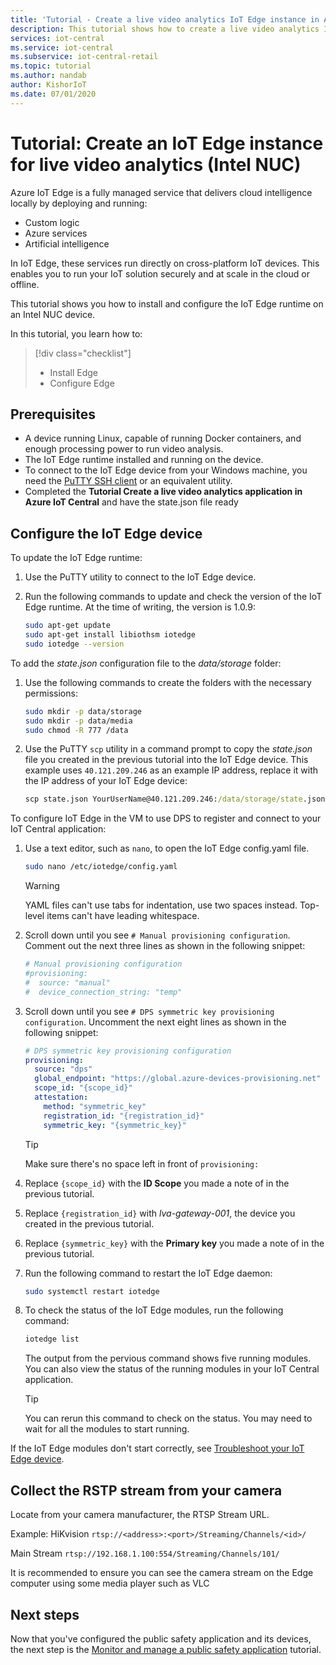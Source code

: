 ```yaml
---
title: 'Tutorial - Create a live video analytics IoT Edge instance in Azure IoT Central (Intel NUC)'
description: This tutorial shows how to create a live video analytics IoT Edge instance to use with the public safety application template.
services: iot-central
ms.service: iot-central
ms.subservice: iot-central-retail
ms.topic: tutorial
ms.author: nandab
author: KishorIoT
ms.date: 07/01/2020
---
```

# Tutorial: Create an IoT Edge instance for live video analytics (Intel NUC)

Azure IoT Edge is a fully managed service that delivers cloud intelligence locally by deploying and running:

* Custom logic
* Azure services
* Artificial intelligence

In IoT Edge, these services run directly on cross-platform IoT devices. This enables you to run your IoT solution securely and at scale in the cloud or offline.

This tutorial shows you how to install and configure the IoT Edge runtime on an Intel NUC device.

In this tutorial, you learn how to:
> [!div class="checklist"]
> * Install Edge
> * Configure Edge

## Prerequisites

* A device running Linux, capable of running Docker containers, and enough processing power to run video analysis.
* The IoT Edge runtime installed and running on the device.
* To connect to the IoT Edge device from your Windows machine, you need the [PuTTY SSH client](https://www.chiark.greenend.org.uk/~sgtatham/putty/latest.html) or an equivalent utility.
* Completed the **Tutorial Create a live video analytics application in Azure IoT Central** and have the state.json file ready

## Configure the IoT Edge device

To update the IoT Edge runtime:

1. Use the PuTTY utility to connect to the IoT Edge device.

1. Run the following commands to update and check the version of the IoT Edge runtime. At the time of writing, the version is 1.0.9:

    ```bash
    sudo apt-get update
    sudo apt-get install libiothsm iotedge
    sudo iotedge --version
    ```

To add the *state.json* configuration file to the *data/storage* folder:

1. Use the following commands to create the folders with the necessary permissions:

    ```bash
    sudo mkdir -p data/storage
    sudo mkdir -p data/media
    sudo chmod -R 777 /data
    ```

1. Use the PuTTY `scp` utility in a command prompt to copy the *state.json* file you created in the previous tutorial into the IoT Edge device. This example uses `40.121.209.246` as an example IP address, replace it with the IP address of your IoT Edge device:

    ```cmd
    scp state.json YourUserName@40.121.209.246:/data/storage/state.json`
    ```

To configure IoT Edge in the VM to use DPS to register and connect to your IoT Central application:

1. Use a text editor, such as `nano`, to open the IoT Edge config.yaml file.

    ```bash
    sudo nano /etc/iotedge/config.yaml
    ```

    > [!WARNING]
    > YAML files can't use tabs for indentation, use two spaces instead. Top-level items can't have leading whitespace.

1. Scroll down until you see `# Manual provisioning configuration`. Comment out the next three lines as shown in the following snippet:

    ```yaml
    # Manual provisioning configuration
    #provisioning:
    #  source: "manual"
    #  device_connection_string: "temp"
    ```

1. Scroll down until you see `# DPS symmetric key provisioning configuration`. Uncomment the next eight lines as shown in the following snippet:

    ```yaml
    # DPS symmetric key provisioning configuration
    provisioning:
      source: "dps"
      global_endpoint: "https://global.azure-devices-provisioning.net"
      scope_id: "{scope_id}"
      attestation:
        method: "symmetric_key"
        registration_id: "{registration_id}"
        symmetric_key: "{symmetric_key}"
    ```

    > [!TIP]
    > Make sure there's no space left in front of `provisioning:`

1. Replace `{scope_id}` with the **ID Scope** you made a note of in the previous tutorial.

1. Replace `{registration_id}` with *lva-gateway-001*, the device you created in the previous tutorial.

1. Replace `{symmetric_key}` with the **Primary key** you made a note of in the previous tutorial.

1. Run the following command to restart the IoT Edge daemon:

    ```bash
    sudo systemctl restart iotedge
    ```

1. To check the status of the IoT Edge modules, run the following command:

    ```bash
    iotedge list
    ```

    The output from the pervious command shows five running modules. You can also view the status of the running modules in your IoT Central application.

    > [!TIP]
    > You can rerun this command to check on the status. You may need to wait for all the modules to start running.

If the IoT Edge modules don't start correctly, see [Troubleshoot your IoT Edge device](../../iot-edge/troubleshoot.md).

## Collect the RSTP stream from your camera

Locate from your camera manufacturer, the RTSP Stream URL.

Example: HiKvision
`rtsp://<address>:<port>/Streaming/Channels/<id>/`

Main Stream
`rtsp://192.168.1.100:554/Streaming/Channels/101/`

It is recommended to ensure you can see the camera stream on the Edge computer using some media player such as VLC

## Next steps

Now that you've configured the public safety application and its devices, the next step is the [Monitor and manage a public safety application](./tutorial-public-safety-manage.md) tutorial.

